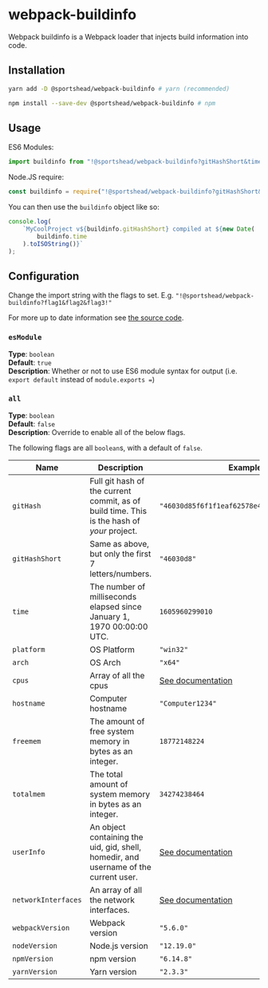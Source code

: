 # webpack-buildinfo

Webpack buildinfo is a Webpack loader that injects build information into code.

## Installation

```bash
yarn add -D @sportshead/webpack-buildinfo # yarn (recommended)

npm install --save-dev @sportshead/webpack-buildinfo # npm
```

## Usage

ES6 Modules:

```javascript
import buildinfo from "!@sportshead/webpack-buildinfo?gitHashShort&time!";
```

Node.JS require:

```javascript
const buildinfo = require("!@sportshead/webpack-buildinfo?gitHashShort&time!");
```

You can then use the `buildinfo` object like so:

```javascript
console.log(
    `MyCoolProject v${buildinfo.gitHashShort} compiled at ${new Date(
        buildinfo.time
    ).toISOString()}`
);
```

## Configuration

Change the import string with the flags to set. E.g. `"!@sportshead/webpack-buildinfo?flag1&flag2&flag3!"`

For more up to date information see [the source code](src/index.ts).

<!-- ### `flagName`

**Type**: `flagType` <br>
**Default**: `flagDefault` <br>
**Description**: flagDescription <br> -->

### `esModule`

**Type**: `boolean` <br>
**Default**: `true` <br>
**Description**: Whether or not to use ES6 module syntax for output (i.e. `export default` instead of `module.exports =`)<br>

### `all`

**Type**: `boolean` <br>
**Default**: `false` <br>
**Description**: Override to enable all of the below flags. <br>

The following flags are all `boolean`s, with a default of `false`.

|       Name        |                                        Description                                         |                                   Example                                   |
|-------------------|--------------------------------------------------------------------------------------------|-----------------------------------------------------------------------------|
| `gitHash`           | Full git hash of the current commit, as of build time. This is the hash of *your* project. | `"46030d85f6f1f1eaf62578e410e8cd83ddbcc28c"`                                |
| `gitHashShort`      | Same as above, but only the first 7 letters/numbers.                                       | `"46030d8"`                                                                 |
| `time`              | The number of milliseconds elapsed since January 1, 1970 00:00:00 UTC.                     | `1605960299010`                                                             |
| `platform`          | OS Platform                                                                                | `"win32"`                                                                   |
| `arch`              | OS Arch                                                                                    | `"x64"`                                                                     |
| `cpus`              | Array of all the cpus                                                                      | [See documentation](https://nodejs.org/api/os.html#os_os_cpus)              |
| `hostname`          | Computer hostname                                                                          | `"Computer1234"`                                                            |
| `freemem`           | The amount of free system memory in bytes as an integer.                                   | `18772148224`                                                               |
| `totalmem`          | The total amount of system memory in bytes as an integer.                                  | `34274238464`                                                               |
| `userInfo`          | An object containing the uid, gid, shell, homedir, and username of the current user.       | [See documentation](https://nodejs.org/api/os.html#os_os_userinfo_options)  |
| `networkInterfaces` | An array of all the network interfaces.                                                    | [See documentation](https://nodejs.org/api/os.html#os_os_networkinterfaces) |
| `webpackVersion`    | Webpack version                                                                            | `"5.6.0"`                                                                   |
| `nodeVersion`       | Node.js version                                                                            | `"12.19.0"`                                                                 |
| `npmVersion`        | npm version                                                                                | `"6.14.8"`                                                                  |
| `yarnVersion`       | Yarn version                                                                               | `"2.3.3"`                                                                   |
